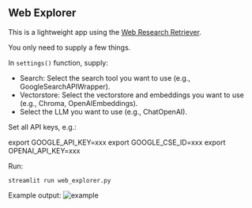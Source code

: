 ## Web Explorer

This is a lightweight app using the [Web Research Retriever](https://github.com/langchain-ai/langchain/pull/8102).

You only need to supply a few things.

In `settings()` function, supply:

* Search: Select the search tool you want to use (e.g., GoogleSearchAPIWrapper). 
* Vectorstore: Select the vectorstore and embeddings you want to use (e.g., Chroma, OpenAIEmbeddings).
* Select the LLM you want to use (e.g., ChatOpenAI).

Set all API keys, e.g.:

export GOOGLE_API_KEY=xxx
export GOOGLE_CSE_ID=xxx
export OPENAI_API_KEY=xxx

Run:

```
streamlit run web_explorer.py
```

Example output:
![example](https://github.com/langchain-ai/web-explorer/assets/122662504/f1383640-d089-492d-8757-ad743d34535f)
